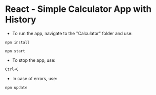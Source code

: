 # React - Simple Calculator App with History

* To run the app, navigate to the "Calculator" folder and use:

`npm install`

`npm start`

* To stop the app, use: 

`Ctrl+C`

* In case of errors, use:

`npm update`
